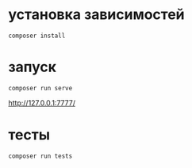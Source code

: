 # установка зависимостей
```
composer install
```

# запуск
```
composer run serve
```
http://127.0.0.1:7777/

# тесты
```
composer run tests
```
